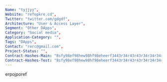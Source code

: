 ```yaml
--- 
Name: "tyjjyy", 
Website: "refopkre.cd", 
Twitter: "twitter.com/gdgdf", 
Architecture: "User & Access Layer",
Segment: "Other DApps",
Category: "Social media",
Application-Category: "",
Tags: "DApps",
Contact: "rerc@gmail.com",
Project-Status: "",
Contract-Hashes-Main: "8sfy98ef98hew98hf98eheerf3443r34r43r43r34r34r34r34r34r43r3r34r34",
Contract-Hashes-Test: "8sfy98ef98hew98hf98eheerf3443r34r43r43r34r34r34r34r34r43r3r34r34",
--- 
```

<!--lang:en--> 
erpojporef
<!--lang:es--] 

<!--lang:de--] 

<!--lang:fr--] 

<!--lang:pl--] 

<!--lang:uk--] 

[!--lang:*--> 
